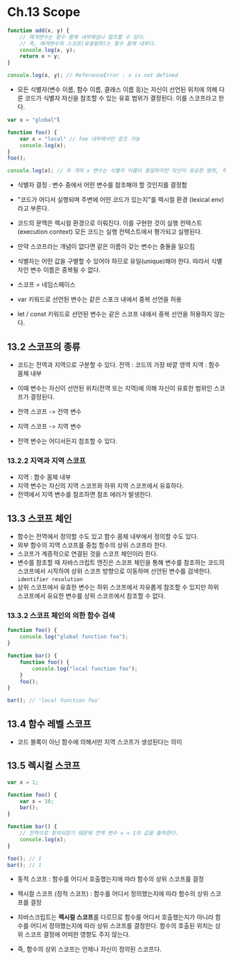 # Ch.13 Scope

```jsx
function add(x, y) {
	// 매개변수는 함수 몸체 내부에섬나 참조할 수 있다.
	// 즉, 매개변수의 스코프(유효범위)는 함수 몸체 내부다.
	console.log(x, y);
	return x + y;
}

console.log(x, y); // ReferenceError : x is not defined
```

- 모든 식별자(변수 이름, 함수 이름, 클래스 이름 등)는 자신이 선언된 위치에 의해 다른 코드가 식별자 자신을 참조할 수 있는 유효 범위가 결정된다. 이를 스코프라고 한다.

```jsx
var x = "global"l

function foo() {
	var x = "local" // foo 내부에서만 참조 가능
	console.log(x);
}
foo();

console.log(x); // 두 개의 x 변수는 식별자 이름이 동일하지만 자신이 유요한 범위, 즉 스코프가 다른 별개의 변수다.

```

- 식별자 결정 : 변수 중에서 어떤 변수를 참조해야 할 것인지를 결정함
- "코드가 어디서 실행되며 주변에 어떤 코드가 있는지"를 렉시컬 환경 (lexical env)라고 부른다.
- 코드의 문맥은 렉시컬 환경으로 이뤄진다. 이를 구현한 것이 실행 컨텍스트 (execution context) 모든 코드는 실행 컨텍스트에서 평가되고 실행된다.

- 만약 스코프라는 개념이 없다면 같은 이름이 갖는 변수는 충돌을 일으킴
- 식별자는 어떤 값을 구별할 수 있어야 하므로 유일(unique)해야 한다. 따라서 식별자인 변수 이름은 중복될 수 없다.
- 스코프 = 네임스페이스

- var 키워드로 선언된 변수는 같은 스포크 내에서 중복 선언을 허용
- let / const 키워드로 선언된 변수는 같은 스코프 내에서 중복 선언을 허용하지 않는다.

## 13.2 스코프의 종류

- 코드는 전역과 지역으로 구분할 수 있다.
  전역 : 코드의 가장 바깥 영역
  지역 : 함수 몸체 내부

- 이때 변수는 자신이 선언된 위치(전역 또는 지역)에 의해 자신이 유효한 범위인 스코프가 결정된다.
- 전역 스코프 -> 전역 변수
- 지역 스코프 -> 지역 변수

- 전역 변수는 어디서든지 참조할 수 있다.

### 13.2.2 지역과 지역 스코프

- 지역 : 함수 몸체 내부
- 지역 변수는 자신의 지역 스코프와 하위 지역 스코프에서 유효하다.
- 전역에서 지역 변수를 참조하면 참조 에러가 발생한다.

## 13.3 스코프 체인

- 함수는 전역에서 정의할 수도 있고 함수 몸체 내부에서 정의할 수도 있다.
- 외부 함수의 지역 스코프를 중첩 함수의 상위 스코프라 한다.
- 스코프가 계증적으로 연결된 것을 스코프 체인이라 한다.
- 변수를 참조할 때 자바스크립트 엔진은 스코프 체인을 통해 변수를 참조하는 코드의 스코프에서 시작하여 상위 스코프 방향으로 이동하며 선언된 변수를 검색한다. `identifier resolution`
- 상위 스코프에서 유효한 변수는 하위 스코프에서 자유롭게 참조할 수 있지만 하위 스코프에서 유요한 변수를 상위 스코프에서 참조할 수 없다.

### 13.3.2 스코프 체인의 의한 함수 검색

```jsx
function foo() {
	console.log("global function foo");
}

function bar() {
	function foo() {
		console.log("local function foo");
	}
	foo();
}

bar(); // 'local function foo'
```

## 13.4 함수 레벨 스코프

- 코드 블록이 아닌 함수에 의해서만 지역 스코프가 생성된다는 의미

## 13.5 렉시컬 스코프

```jsx
var x = 1;

function foo() {
	var x = 10;
	bar();
}

function bar() {
	// 전역으로 정의되었기 때문에 전역 변수 x = 1의 값을 출력한다.
	console.log(x);
}

foo(); // 1
bar(); // 1
```

- 동적 스코프 : 함수를 어디서 호출했는지에 따라 함수의 상위 스코프를 결정
- 렉시컬 스코프 (정적 스코프) : 함수를 어디서 정의했는지에 따라 함수의 상위 스코프를 결정

- 자바스크립트는 **렉시컬 스코프**를 다르므로 함수를 어디서 호출했는지가 아니라 함수를 어디서 정의했는지에 따라 상위 스코프를 결정한다. 함수의 호출된 위치는 상위 스코프 결정에 어떠한 영향도 주지 않는다.
- 즉, 함수의 상위 스코프는 언제나 자신이 정의된 스코프다.
